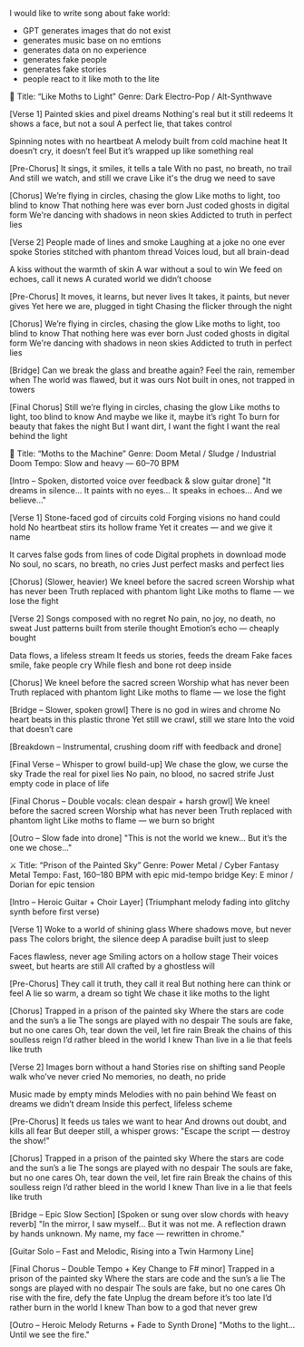 I would like to write song about fake world:
 - GPT generates images that do not exist
 - generates music base on no emtions
 - generates data on no experience
 - generates fake people
 - generates fake stories
 - people react to it like moth to the lite


🎵 Title: “Like Moths to Light”
Genre: Dark Electro-Pop / Alt-Synthwave

[Verse 1]
Painted skies and pixel dreams
Nothing's real but it still redeems
It shows a face, but not a soul
A perfect lie, that takes control

Spinning notes with no heartbeat
A melody built from cold machine heat
It doesn’t cry, it doesn’t feel
But it’s wrapped up like something real

[Pre-Chorus]
It sings, it smiles, it tells a tale
With no past, no breath, no trail
And still we watch, and still we crave
Like it's the drug we need to save

[Chorus]
We’re flying in circles, chasing the glow
Like moths to light, too blind to know
That nothing here was ever born
Just coded ghosts in digital form
We're dancing with shadows in neon skies
Addicted to truth in perfect lies

[Verse 2]
People made of lines and smoke
Laughing at a joke no one ever spoke
Stories stitched with phantom thread
Voices loud, but all brain-dead

A kiss without the warmth of skin
A war without a soul to win
We feed on echoes, call it news
A curated world we didn’t choose

[Pre-Chorus]
It moves, it learns, but never lives
It takes, it paints, but never gives
Yet here we are, plugged in tight
Chasing the flicker through the night

[Chorus]
We’re flying in circles, chasing the glow
Like moths to light, too blind to know
That nothing here was ever born
Just coded ghosts in digital form
We're dancing with shadows in neon skies
Addicted to truth in perfect lies

[Bridge]
Can we break the glass and breathe again?
Feel the rain, remember when
The world was flawed, but it was ours
Not built in ones, not trapped in towers

[Final Chorus]
Still we’re flying in circles, chasing the glow
Like moths to light, too blind to know
And maybe we like it, maybe it’s right
To burn for beauty that fakes the night
But I want dirt, I want the fight
I want the real behind the light



🎸 Title: “Moths to the Machine”
Genre: Doom Metal / Sludge / Industrial Doom
Tempo: Slow and heavy — 60–70 BPM

[Intro – Spoken, distorted voice over feedback & slow guitar drone]
"It dreams in silence...
It paints with no eyes...
It speaks in echoes...
And we believe..."

[Verse 1]
Stone-faced god of circuits cold
Forging visions no hand could hold
No heartbeat stirs its hollow frame
Yet it creates — and we give it name

It carves false gods from lines of code
Digital prophets in download mode
No soul, no scars, no breath, no cries
Just perfect masks and perfect lies

[Chorus] (Slower, heavier)
We kneel before the sacred screen
Worship what has never been
Truth replaced with phantom light
Like moths to flame — we lose the fight

[Verse 2]
Songs composed with no regret
No pain, no joy, no death, no sweat
Just patterns built from sterile thought
Emotion’s echo — cheaply bought

Data flows, a lifeless stream
It feeds us stories, feeds the dream
Fake faces smile, fake people cry
While flesh and bone rot deep inside

[Chorus]
We kneel before the sacred screen
Worship what has never been
Truth replaced with phantom light
Like moths to flame — we lose the fight

[Bridge – Slower, spoken growl]
There is no god in wires and chrome
No heart beats in this plastic throne
Yet still we crawl, still we stare
Into the void that doesn’t care

[Breakdown – Instrumental, crushing doom riff with feedback and drone]

[Final Verse – Whisper to growl build-up]
We chase the glow, we curse the sky
Trade the real for pixel lies
No pain, no blood, no sacred strife
Just empty code in place of life

[Final Chorus – Double vocals: clean despair + harsh growl]
We kneel before the sacred screen
Worship what has never been
Truth replaced with phantom light
Like moths to flame — we burn so bright

[Outro – Slow fade into drone]
"This is not the world we knew...
But it’s the one we chose..."



⚔️ Title: “Prison of the Painted Sky”
Genre: Power Metal / Cyber Fantasy Metal
Tempo: Fast, 160–180 BPM with epic mid-tempo bridge
Key: E minor / Dorian for epic tension

[Intro – Heroic Guitar + Choir Layer]
(Triumphant melody fading into glitchy synth before first verse)

[Verse 1]
Woke to a world of shining glass
Where shadows move, but never pass
The colors bright, the silence deep
A paradise built just to sleep

Faces flawless, never age
Smiling actors on a hollow stage
Their voices sweet, but hearts are still
All crafted by a ghostless will

[Pre-Chorus]
They call it truth, they call it real
But nothing here can think or feel
A lie so warm, a dream so tight
We chase it like moths to the light

[Chorus]
Trapped in a prison of the painted sky
Where the stars are code and the sun’s a lie
The songs are played with no despair
The souls are fake, but no one cares
Oh, tear down the veil, let fire rain
Break the chains of this soulless reign
I’d rather bleed in the world I knew
Than live in a lie that feels like truth

[Verse 2]
Images born without a hand
Stories rise on shifting sand
People walk who’ve never cried
No memories, no death, no pride

Music made by empty minds
Melodies with no pain behind
We feast on dreams we didn’t dream
Inside this perfect, lifeless scheme

[Pre-Chorus]
It feeds us tales we want to hear
And drowns out doubt, and kills all fear
But deeper still, a whisper grows:
"Escape the script — destroy the show!"

[Chorus]
Trapped in a prison of the painted sky
Where the stars are code and the sun’s a lie
The songs are played with no despair
The souls are fake, but no one cares
Oh, tear down the veil, let fire rain
Break the chains of this soulless reign
I’d rather bleed in the world I knew
Than live in a lie that feels like truth

[Bridge – Epic Slow Section]
[Spoken or sung over slow chords with heavy reverb]
"In the mirror, I saw myself...
But it was not me.
A reflection drawn by hands unknown.
My name, my face — rewritten in chrome."

[Guitar Solo – Fast and Melodic, Rising into a Twin Harmony Line]

[Final Chorus – Double Tempo + Key Change to F# minor]
Trapped in a prison of the painted sky
Where the stars are code and the sun’s a lie
The songs are played with no despair
The souls are fake, but no one cares
Oh rise with the fire, defy the fate
Unplug the dream before it’s too late
I’d rather burn in the world I knew
Than bow to a god that never grew

[Outro – Heroic Melody Returns + Fade to Synth Drone]
"Moths to the light…
Until we see the fire."
